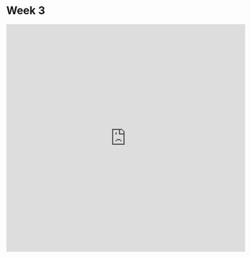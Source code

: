 # Week 3 

<iframe src="https://insights.arcgis.com/#/embed/144c94fd0b20481296e9520114a7752c" width="125%" height="600px" frameborder="0"></iframe>
